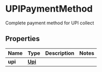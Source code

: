 

# UPIPaymentMethod

Complete payment method for UPI collect

## Properties

| Name | Type | Description | Notes |
|------------ | ------------- | ------------- | -------------|
|**upi** | [**Upi**](Upi.md) |  |  |



